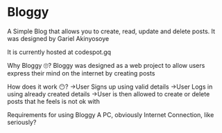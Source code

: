 # Bloggy
A Simple Blog that allows you to create, read, update and delete posts.
It was designed by Gariel Akinyosoye

It is currently hosted at codespot.gq

Why Bloggy 🙄?
Bloggy was designed as a web project to allow users express their mind on the internet by creating posts


How does it work 😶?
->User Signs up using valid details
->User Logs in using already created details
->User is then allowed to create or delete posts that he feels is not ok with


Requirements for using Bloggy
A PC, obviously
Internet Connection, like seriously?